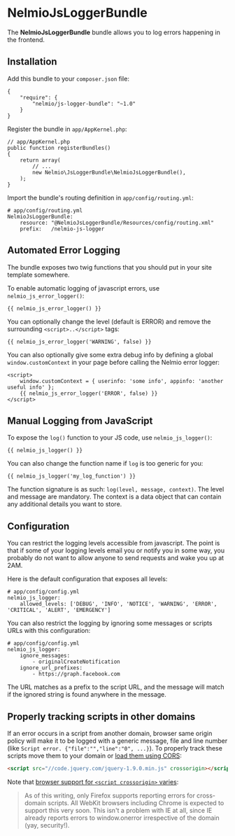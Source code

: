 NelmioJsLoggerBundle
====================

The **NelmioJsLoggerBundle** bundle allows you to log errors happening in the frontend.

## Installation ##

Add this bundle to your `composer.json` file:

    {
        "require": {
            "nelmio/js-logger-bundle": "~1.0"
        }
    }

Register the bundle in `app/AppKernel.php`:

    // app/AppKernel.php
    public function registerBundles()
    {
        return array(
            // ...
            new Nelmio\JsLoggerBundle\NelmioJsLoggerBundle(),
        );
    }

Import the bundle's routing definition in `app/config/routing.yml`:

    # app/config/routing.yml
    NelmioJsLoggerBundle:
        resource: "@NelmioJsLoggerBundle/Resources/config/routing.xml"
        prefix:   /nelmio-js-logger

## Automated Error Logging ##

The bundle exposes two twig functions that you should put in your site template somewhere.

To enable automatic logging of javascript errors, use `nelmio_js_error_logger()`:

    {{ nelmio_js_error_logger() }}

You can optionally change the level (default is ERROR) and remove the surrounding `<script>..</script>` tags:

    {{ nelmio_js_error_logger('WARNING', false) }}

You can also optionally give some extra debug info by defining a global `window.customContext` in your page before calling the Nelmio error logger:

    <script>
        window.customContext = { userinfo: 'some info', appinfo: 'another useful info' };
        {{ nelmio_js_error_logger('ERROR', false) }}
    </script>

## Manual Logging from JavaScript ##

To expose the `log()` function to your JS code, use `nelmio_js_logger()`:

    {{ nelmio_js_logger() }}

You can also change the function name if `log` is too generic for you:

    {{ nelmio_js_logger('my_log_function') }}

The function signature is as such: `log(level, message, context)`. The level and
message are mandatory. The context is a data object that can contain any additional
details you want to store.

## Configuration ##

You can restrict the logging levels accessible from javascript. The point
is that if some of your logging levels email you or notify you in some way,
you probably do not want to allow anyone to send requests and wake you up
at 2AM.

Here is the default configuration that exposes all levels:

    # app/config/config.yml
    nelmio_js_logger:
        allowed_levels: ['DEBUG', 'INFO', 'NOTICE', 'WARNING', 'ERROR', 'CRITICAL', 'ALERT', 'EMERGENCY']

You can also restrict the logging by ignoring some messages or scripts URLs
with this configuration:

    # app/config/config.yml
    nelmio_js_logger:
        ignore_messages:
            - originalCreateNotification
        ignore_url_prefixes:
            - https://graph.facebook.com

The URL matches as a prefix to the script URL, and the message will match if
the ignored string is found anywhere in the message.

## Properly tracking scripts in other domains

If an error occurs in a script from another domain, browser same origin policy will
make it to be logged with a generic message, file and line number (like
`Script error. {"file":"","line":"0", ...}`). To properly track these scripts move
them to your domain or [load them using CORS](https://developer.mozilla.org/en-US/docs/HTML/CORS_settings_attributes):

```html
<script src="//code.jquery.com/jquery-1.9.0.min.js" crossorigin></script>
```

Note that [browser support for `<script crossorigin>` varies](http://blog.errorception.com/2012/12/catching-cross-domain-js-errors.html):

> As of this writing, only Firefox supports reporting errors for cross-domain
> scripts. All WebKit browsers including Chrome is expected to support this very
> soon. This isn't a problem with IE at all, since IE already reports errors
> to window.onerror irrespective of the domain (yay, security!).
